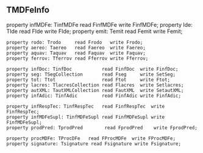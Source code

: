 ## TMDFeInfo

property infMDFe: TinfMDFe read FinfMDFe write FinfMDFe;
property Ide: TIde read FIde write FIde;
property emit: Temit read Femit write Femit;

    property rodo: Trodo     read Frodo   write Frodo;
    property aereo: Taereo   read Faereo  write Faereo;
    property aquav: Taquav   read Faquav  write Faquav;
    property ferrov: Tferrov read Fferrov write Fferrov;

    property infDoc: TinfDoc           read FinfDoc  write FinfDoc;
    property seg: TSegCollection       read Fseg     write SetSeg;
    property tot: Ttot                 read Ftot     write Ftot;
    property lacres: TlacresCollection read Flacres  write Setlacres;
    property autXML: TautXMLCollection read FautXML  write SetautXML;
    property infAdic: TinfAdic         read FinfAdic write FinfAdic;

    property infRespTec: TinfRespTec   read FinfRespTec  write FinfRespTec;
    property infMDFeSupl: TinfMDFeSupl read FinfMDFeSupl write FinfMDFeSupl;
    property prodPred: TprodPred        read FprodPred    write FprodPred;

    property procMDFe: TProcDFe   read FProcMDFe  write FProcMDFe;
    property signature: Tsignature read Fsignature write Fsignature;
